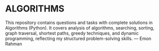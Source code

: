 # ALGORITHMS
This repository contains questions and tasks with complete solutions in Algorithms (Python). It covers analysis of algorithms, searching, sorting, graph traversal, shortest paths, greedy techniques, and dynamic programming, reflecting my structured problem-solving skills. — Emon Rahman

